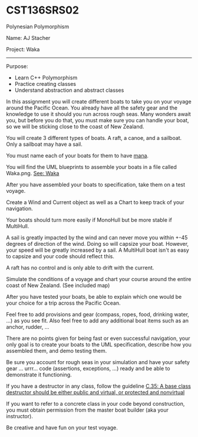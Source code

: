 # CST136SRS02
Polynesian Polymorphism

Name: AJ Stacher

Project: Waka

---

Purpose:

- Learn C++ Polymorphism
- Practice creating classes
- Understand abstraction and abstract classes

In this assignment you will create different boats to take you on your voyage around the Pacific Ocean. You already have all the safety gear and the knowledge to use it should you run across rough seas. Many wonders await you, but before you do that, you must make sure you can handle your boat, so we will be sticking close to the coast of New Zealand.  

You will create 3 different types of boats. A raft, a canoe, and a sailboat.  Only a sailboat may have a sail. 

You must name each of your boats for them to have [mana](https://en.wikipedia.org/wiki/Mana#M%C4%81ori_use).  

You will find the UML blueprints to assemble your boats in a file called Waka.png. [See: Waka](https://en.wikipedia.org/wiki/Waka_(canoe))  

After you have assembled your boats to specification, take them on a test voyage.  

Create a Wind and Current object as well as a Chart to keep track of your navigation.  

Your boats should turn more easily if MonoHull but be more stable if MultiHull.  

A sail is greatly impacted by the wind and can never move you within +-45 degrees of direction of the wind. Doing so will capsize your boat. However, your speed will be greatly increased by a sail.  A MultiHull boat isn't as easy to capsize and your code should reflect this. 

A raft has no control and is only able to drift with the current.  

Simulate the conditions of a voyage and chart your course around the entire coast of New Zealand.  (See included map)

After you have tested your boats, be able to explain which one would be your choice for a trip across the Pacific Ocean.  

Feel free to add provisions and gear (compass, ropes, food, drinking water, ...) as you see fit.  Also feel free to add any additional boat items such as an anchor, rudder, ...  

There are no points given for being fast or even successful navigation, your only goal is to create your boats to the UML specification, describe how you assembled them, and demo testing them. 

Be sure you account for rough seas in your simulation and have your safety gear ... urrr... code (assertions, exceptions, ...) ready and be able to demonstrate it functioning.  

If you have a destructor in any class, follow the guideline [C.35: A base class destructor should be either public and virtual, or protected and nonvirtual](https://github.com/isocpp/CppCoreGuidelines/blob/master/CppCoreGuidelines.md#Rc-dtor-virtual)  

If you want to refer to a concrete class in your code beyond construction, you must obtain permission from the master boat builder (aka your instructor). 

Be creative and have fun on your test voyage. 
